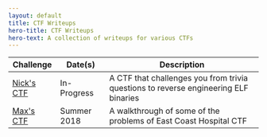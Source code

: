 ```yaml
---
layout: default
title: CTF Writeups
hero-title: CTF Writeups
hero-text: A collection of writeups for various CTFs
---
```


| Challenge               | Date(s)     | Description
| ------------------------| ----------- | -----------
| [Nick's CTF](nicks-ctf) | In-Progress | A CTF that challenges you from trivia questions to reverse engineering ELF binaries
| [Max's CTF](max-ctf)    | Summer 2018 | A walkthrough of some of the problems of East Coast Hospital CTF
